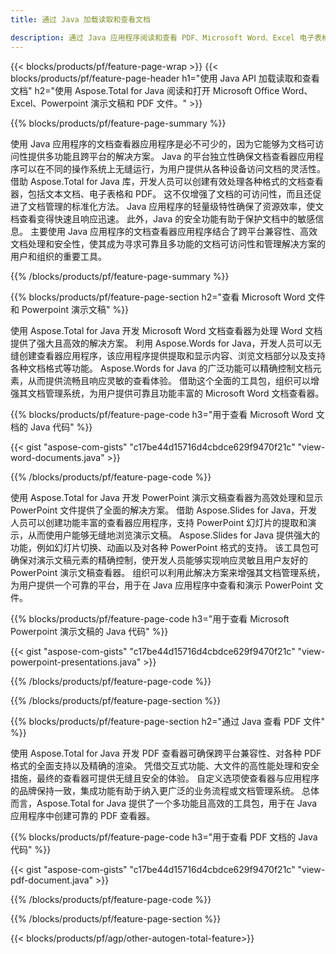 ```yaml
---
title: 通过 Java 加载读取和查看文档 

description: 通过 Java 应用程序阅读和查看 PDF、Microsoft Word、Excel 电子表格和 PowerPoint 演示文稿。
---
```


{{< blocks/products/pf/feature-page-wrap >}}
{{< blocks/products/pf/feature-page-header h1="使用 Java API 加载读取和查看文档" h2="使用 Aspose.Total for Java 阅读和打开 Microsoft Office Word、Excel、Powerpoint 演示文稿和 PDF 文件。" >}}

{{% blocks/products/pf/feature-page-summary %}}

使用 Java 应用程序的文档查看器应用程序是必不可少的，因为它能够为文档可访问性提供多功能且跨平台的解决方案。 Java 的平台独立性确保文档查看器应用程序可以在不同的操作系统上无缝运行，为用户提供从各种设备访问文档的灵活性。 借助 Aspose.Total for Java 库，开发人员可以创建有效处理各种格式的文档查看器，包括文本文档、电子表格和 PDF。 这不仅增强了文档的可访问性，而且还促进了文档管理的标准化方法。 Java 应用程序的轻量级特性确保了资源效率，使文档查看变得快速且响应迅速。 此外，Java 的安全功能有助于保护文档中的敏感信息。 主要使用 Java 应用程序的文档查看器应用程序结合了跨平台兼容性、高效文档处理和安全性，使其成为寻求可靠且多功能的文档可访问性和管理解决方案的用户和组织的重要工具。

{{% /blocks/products/pf/feature-page-summary  %}}

{{% blocks/products/pf/feature-page-section  h2="查看 Microsoft Word 文件和 Powerpoint 演示文稿" %}}

使用 Aspose.Total for Java 开发 Microsoft Word 文档查看器为处理 Word 文档提供了强大且高效的解决方案。 利用 Aspose.Words for Java，开发人员可以无缝创建查看器应用程序，该应用程序提供提取和显示内容、浏览文档部分以及支持各种文档格式等功能。 Aspose.Words for Java 的广泛功能可以精确控制文档元素，从而提供流畅且响应灵敏的查看体验。 借助这个全面的工具包，组织可以增强其文档管理系统，为用户提供可靠且功能丰富的 Microsoft Word 文档查看器。  <br />

{{% blocks/products/pf/feature-page-code h3="用于查看 Microsoft Word 文档的 Java 代码" %}}

{{< gist "aspose-com-gists" "c17be44d15716d4cbdce629f9470f21c" "view-word-documents.java" >}}

{{% /blocks/products/pf/feature-page-code  %}}

使用 Aspose.Total for Java 开发 PowerPoint 演示文稿查看器为高效处理和显示 PowerPoint 文件提供了全面的解决方案。 借助 Aspose.Slides for Java，开发人员可以创建功能丰富的查看器应用程序，支持 PowerPoint 幻灯片的提取和演示，从而使用户能够无缝地浏览演示文稿。 Aspose.Slides for Java 提供强大的功能，例如幻灯片切换、动画以及对各种 PowerPoint 格式的支持。 该工具包可确保对演示文稿元素的精确控制，使开发人员能够实现响应灵敏且用户友好的 PowerPoint 演示文稿查看器。 组织可以利用此解决方案来增强其文档管理系统，为用户提供一个可靠的平台，用于在 Java 应用程序中查看和演示 PowerPoint 文件。

{{% blocks/products/pf/feature-page-code h3="用于查看 Microsoft Powerpoint 演示文稿的 Java 代码" %}}

{{< gist "aspose-com-gists" "c17be44d15716d4cbdce629f9470f21c" "view-powerpoint-presentations.java" >}}

{{% /blocks/products/pf/feature-page-code  %}}

{{% /blocks/products/pf/feature-page-section %}}

{{% blocks/products/pf/feature-page-section  h2="通过 Java 查看 PDF 文件" %}}

使用 Aspose.Total for Java 开发 PDF 查看器可确保跨平台兼容性、对各种 PDF 格式的全面支持以及精确的渲染。 凭借交互式功能、大文件的高性能处理和安全措施，最终的查看器可提供无缝且安全的体验。 自定义选项使查看器与应用程序的品牌保持一致，集成功能有助于纳入更广泛的业务流程或文档管理系统。 总体而言，Aspose.Total for Java 提供了一个多功能且高效的工具包，用于在 Java 应用程序中创建可靠的 PDF 查看器。

{{% blocks/products/pf/feature-page-code h3="用于查看 PDF 文档的 Java 代码" %}}

{{< gist "aspose-com-gists" "c17be44d15716d4cbdce629f9470f21c" "view-pdf-document.java" >}}

{{% /blocks/products/pf/feature-page-code  %}}

{{% /blocks/products/pf/feature-page-section %}}

{{< blocks/products/pf/agp/other-autogen-total-feature>}}